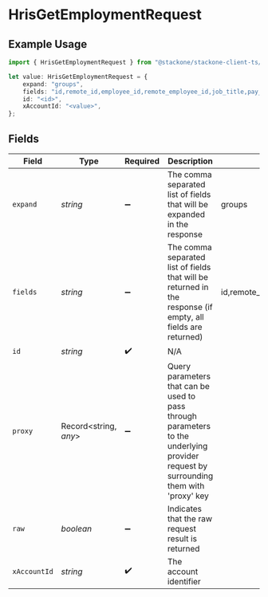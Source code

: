 # HrisGetEmploymentRequest

## Example Usage

```typescript
import { HrisGetEmploymentRequest } from "@stackone/stackone-client-ts/sdk/models/operations";

let value: HrisGetEmploymentRequest = {
    expand: "groups",
    fields: "id,remote_id,employee_id,remote_employee_id,job_title,pay_rate,pay_period,pay_frequency,pay_currency,effective_date,employment_type,employment_contract_type,created_at,updated_at",
    id: "<id>",
    xAccountId: "<value>",
};
```

## Fields

| Field                                                                                                                                                                              | Type                                                                                                                                                                               | Required                                                                                                                                                                           | Description                                                                                                                                                                        | Example                                                                                                                                                                            |
| ---------------------------------------------------------------------------------------------------------------------------------------------------------------------------------- | ---------------------------------------------------------------------------------------------------------------------------------------------------------------------------------- | ---------------------------------------------------------------------------------------------------------------------------------------------------------------------------------- | ---------------------------------------------------------------------------------------------------------------------------------------------------------------------------------- | ---------------------------------------------------------------------------------------------------------------------------------------------------------------------------------- |
| `expand`                                                                                                                                                                           | *string*                                                                                                                                                                           | :heavy_minus_sign:                                                                                                                                                                 | The comma separated list of fields that will be expanded in the response                                                                                                           | groups                                                                                                                                                                             |
| `fields`                                                                                                                                                                           | *string*                                                                                                                                                                           | :heavy_minus_sign:                                                                                                                                                                 | The comma separated list of fields that will be returned in the response (if empty, all fields are returned)                                                                       | id,remote_id,employee_id,remote_employee_id,job_title,pay_rate,pay_period,pay_frequency,pay_currency,effective_date,employment_type,employment_contract_type,created_at,updated_at |
| `id`                                                                                                                                                                               | *string*                                                                                                                                                                           | :heavy_check_mark:                                                                                                                                                                 | N/A                                                                                                                                                                                |                                                                                                                                                                                    |
| `proxy`                                                                                                                                                                            | Record<string, *any*>                                                                                                                                                              | :heavy_minus_sign:                                                                                                                                                                 | Query parameters that can be used to pass through parameters to the underlying provider request by surrounding them with 'proxy' key                                               |                                                                                                                                                                                    |
| `raw`                                                                                                                                                                              | *boolean*                                                                                                                                                                          | :heavy_minus_sign:                                                                                                                                                                 | Indicates that the raw request result is returned                                                                                                                                  |                                                                                                                                                                                    |
| `xAccountId`                                                                                                                                                                       | *string*                                                                                                                                                                           | :heavy_check_mark:                                                                                                                                                                 | The account identifier                                                                                                                                                             |                                                                                                                                                                                    |